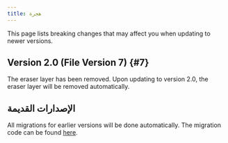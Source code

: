 ```yaml
---
title: هجرة
---
```


This page lists breaking changes that may affect you when updating to newer versions.

## Version 2.0 (File Version 7) {#7}

The eraser layer has been removed. Upon updating to version 2.0, the eraser layer will be removed automatically.

## الإصدارات القديمة

All migrations for earlier versions will be done automatically.
The migration code can be found [here](https://github.com/LinwoodDev/Butterfly/blob/95825da4ebbf9ded392c863da577666dbcdda45c/app/lib/models/converter.dart#L17).
